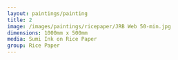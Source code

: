 ```yaml
---
layout: paintings/painting
title: 2
image: /images/paintings/ricepaper/JRB Web 50-min.jpg
dimensions: 1000mm x 500mm
media: Sumi Ink on Rice Paper
group: Rice Paper
---
```

